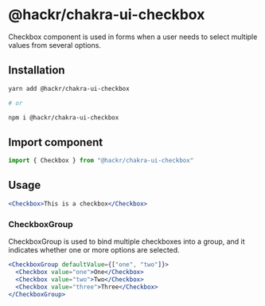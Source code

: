 # @hackr/chakra-ui-checkbox

Checkbox component is used in forms when a user needs to select multiple values
from several options.

## Installation

```sh
yarn add @hackr/chakra-ui-checkbox

# or

npm i @hackr/chakra-ui-checkbox
```

## Import component

```jsx
import { Checkbox } from "@hackr/chakra-ui-checkbox"
```

## Usage

```jsx
<Checkbox>This is a checkbox</Checkbox>
```

### CheckboxGroup

CheckboxGroup is used to bind multiple checkboxes into a group, and it indicates
whether one or more options are selected.

```jsx
<CheckboxGroup defaultValue={["one", "two"]}>
  <Checkbox value="one">One</Checkbox>
  <Checkbox value="two">Two</Checkbox>
  <Checkbox value="three">Three</Checkbox>
</CheckboxGroup>
```
